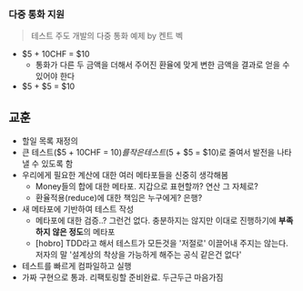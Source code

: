 ### 다중 통화 지원
> 테스트 주도 개발의 다중 통화 예제 by 켄트 벡

- $5 + 10CHF = $10 
  - 통화가 다른 두 금액을 더해서 주어진 환율에 맞게 변한 금액을 결과로 얻을 수 있어야 한다
- $5 + $5 = $10

## 교훈
- 할일 목록 재정의
- 큰 테스트($5 + 10CHF = $10) 를 작은 테스트($5 + $5 = $10)로 줄여서 발전을 나타낼 수 있도록 함
- 우리에게 필요한 계산에 대한 여러 메타포들을 신중히 생각해봄
  - Money들의 합에 대한 메타포. 지갑으로 표현할까? 연산 그 자체로?
  - 환율적용(reduce)에 대한 책임은 누구에게? 은행?
- 새 메타포에 기반하여 테스트 작성
  - 메타포에 대한 검증..? 그런건 없다. 충분하지는 않지만 이대로 진행하기에 **부족하지 않은 정도**의 메타포
  - [hobro] TDD라고 해서 테스트가 모든것을 '저절로' 이끌어내 주지는 않는다. 저자의 말 '설계상의 착상을 가능하게 해주는 공식 같은건 없다'
- 테스트를 빠르게 컴파일하고 실행
- 가짜 구현으로 통과. 리팩토링할 준비완료. 두근두근 마음가짐
